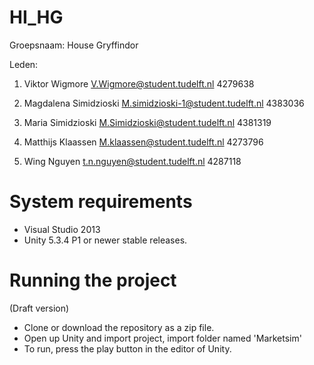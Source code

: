 # HI_HG

Groepsnaam: House Gryffindor

Leden:

1. Viktor Wigmore
V.Wigmore@student.tudelft.nl 4279638

2. Magdalena Simidzioski
M.simidzioski-1@student.tudelft.nl 4383036

3. Maria Simidzioski
M.Simidzioski@student.tudelft.nl 4381319

4. Matthijs Klaassen
M.klaassen@student.tudelft.nl 4273796

5. Wing Nguyen
t.n.nguyen@student.tudelft.nl 4287118

# System requirements
* Visual Studio 2013
* Unity 5.3.4 P1 or newer stable releases.

# Running the project
(Draft version)
* Clone or download the repository as a zip file.
* Open up Unity and import project, import folder named 'Marketsim'
* To run, press the play button in the editor of Unity.


